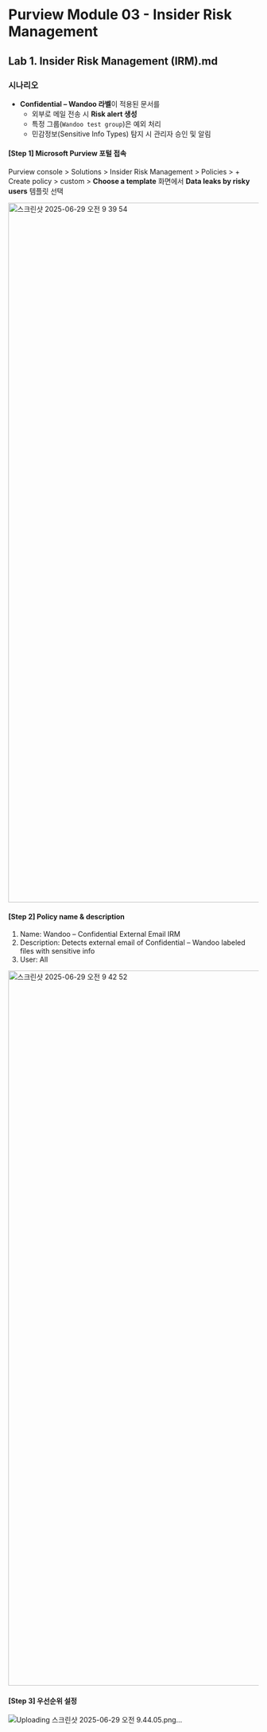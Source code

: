 # Purview Module 03 - Insider Risk Management

## Lab 1. Insider Risk Management (IRM).md

### 시나리오 
- **Confidential – Wandoo 라벨**이 적용된 문서를
  - 외부로 메일 전송 시 **Risk alert 생성**
  - 특정 그룹(`Wandoo test group`)은 예외 처리
  - 민감정보(Sensitive Info Types) 탐지 시 관리자 승인 및 알림
 

#### [Step 1] Microsoft Purview 포털 접속
Purview console > Solutions > Insider Risk Management > Policies > + Create policy > custom > **Choose a template** 화면에서 **Data leaks by risky users** 템플릿 선택

<img width="1405" alt="스크린샷 2025-06-29 오전 9 39 54" src="https://github.com/user-attachments/assets/84fdcfe0-860c-4dbe-9339-a84b972f78c3" />

#### [Step 2] Policy name & description

1. Name: Wandoo – Confidential External Email IRM
2. Description: Detects external email of Confidential – Wandoo labeled files with sensitive info
3. User: All 

<img width="1436" alt="스크린샷 2025-06-29 오전 9 42 52" src="https://github.com/user-attachments/assets/4da0bc5f-9bc7-41e7-9d92-2b5e74ee90e1" />

#### [Step 3] 우선순위 설정

![Uploading 스크린샷 2025-06-29 오전 9.44.05.png…]()

